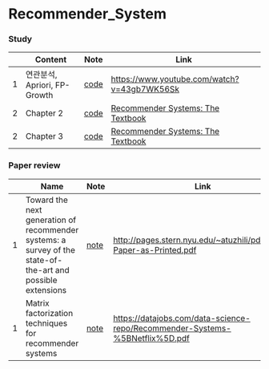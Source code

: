 # Recommender_System

### Study

|   | Content | Note |                    Link                    |
|---|------|---------------| ----------------------------|
| 1 | 연관분석, Apriori, FP-Growth | [code](/study/Apriori.ipynb) | https://www.youtube.com/watch?v=43gb7WK56Sk |
| 2 | Chapter 2 | [code](study/Recommender%20Systems%20:%20the%20textbook/Chapter2.md)         |[Recommender Systems: The Textbook](http://pzs.dstu.dp.ua/DataMining/recom/bibl/1aggarwal_c_c_recommender_systems_the_textbook.pdf)
| 2 | Chapter 3 | [code](study/Recommender%20Systems%20:%20the%20textbook/Chapter3.md)         |[Recommender Systems: The Textbook](http://pzs.dstu.dp.ua/DataMining/recom/bibl/1aggarwal_c_c_recommender_systems_the_textbook.pdf)

### Paper review
|   | Name | Note |                    Link                    |
|---|------|---------------| ----------------------------|
| 1 |  Toward the next generation of recommender systems: a survey of the state-of-the-art and possible extensions |[note](papers/Toward%20the%20next%20generation%20of%20recommender%20systems:%20a%20survey%20of%20the%20state-of-the-art%20and%20possible%20extensions.md)  | http://pages.stern.nyu.edu/~atuzhili/pdf/TKDE-Paper-as-Printed.pdf |
| 1 | Matrix factorization techniques for recommender systems |[note](papers/Matrix%20factorization%20techniques%20for%20recommender%20systems.md)  | https://datajobs.com/data-science-repo/Recommender-Systems-%5BNetflix%5D.pdf |


<!--stackedit_data:
eyJoaXN0b3J5IjpbNjQ5NTY5NDg2LC0xMjU5NTMwODAwLDE2MT
AyMzEzMDYsMTk4Njk0ODQ0NywtMTk4NjYxMzA0Nyw5MjU1MjEx
ODksMTgzMDc1NTU2MV19
-->
